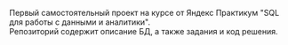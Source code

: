 Первый самостоятельный проект на курсе от Яндекс Практикум "SQL для работы с данными и аналитики".  
Репозиторий содержит описание БД, а также задания и код решения. 
